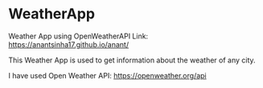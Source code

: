 # WeatherApp
Weather App using OpenWeatherAPI
Link: https://anantsinha17.github.io/anant/

This Weather App is used to get information about the weather of any city.

I have used Open Weather API: https://openweather.org/api
